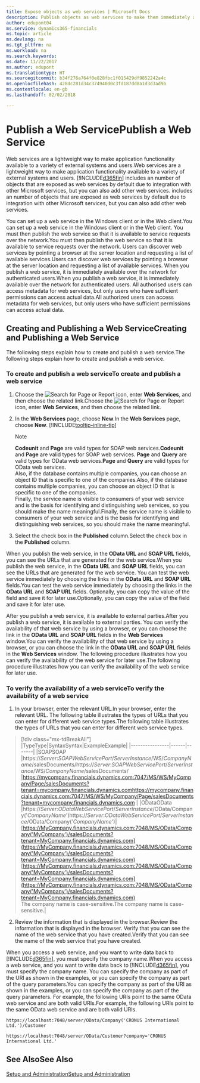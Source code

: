```yaml
---
title: Expose objects as web services | Microsoft Docs
description: Publish objects as web services to make them immediately available on the network.
author: edupont04
ms.service: dynamics365-financials
ms.topic: article
ms.devlang: na
ms.tgt_pltfrm: na
ms.workload: na
ms.search.keywords: 
ms.date: 11/22/2017
ms.author: edupont
ms.translationtype: HT
ms.sourcegitcommit: b34f276a764f0e828fbc1f015429df9852242a4c
ms.openlocfilehash: 428dc281d34c374940d0c3fd187dd8a1d3d3ad9b
ms.contentlocale: en-gb
ms.lasthandoff: 02/02/2018

---
```

# <a name="publish-a-web-service"></a><span data-ttu-id="771e1-103">Publish a Web Service</span><span class="sxs-lookup"><span data-stu-id="771e1-103">Publish a Web Service</span></span>
<span data-ttu-id="771e1-104">Web services are a lightweight way to make application functionality available to a variety of external systems and users.</span><span class="sxs-lookup"><span data-stu-id="771e1-104">Web services are a lightweight way to make application functionality available to a variety of external systems and users.</span></span> [!INCLUDE[d365fin](includes/d365fin_md.md)]<span data-ttu-id="771e1-105"> includes an number of objects that are exposed as web services by default due to integration with other Microsoft services, but you can also add other web services.</span><span class="sxs-lookup"><span data-stu-id="771e1-105"> includes an number of objects that are exposed as web services by default due to integration with other Microsoft services, but you can also add other web services.</span></span>  

<span data-ttu-id="771e1-106">You can set up a web service in the Windows client or in the Web client.</span><span class="sxs-lookup"><span data-stu-id="771e1-106">You can set up a web service in the Windows client or in the Web client.</span></span> <span data-ttu-id="771e1-107">You must then publish the web service so that it is available to service requests over the network.</span><span class="sxs-lookup"><span data-stu-id="771e1-107">You must then publish the web service so that it is available to service requests over the network.</span></span> <span data-ttu-id="771e1-108">Users can discover web services by pointing a browser at the server location and requesting a list of available services.</span><span class="sxs-lookup"><span data-stu-id="771e1-108">Users can discover web services by pointing a browser at the server location and requesting a list of available services.</span></span> <span data-ttu-id="771e1-109">When you publish a web service, it is immediately available over the network for authenticated users.</span><span class="sxs-lookup"><span data-stu-id="771e1-109">When you publish a web service, it is immediately available over the network for authenticated users.</span></span> <span data-ttu-id="771e1-110">All authorised users can access metadata for web services, but only users who have sufficient permissions can access actual data.</span><span class="sxs-lookup"><span data-stu-id="771e1-110">All authorized users can access metadata for web services, but only users who have sufficient permissions can access actual data.</span></span>

## <a name="creating-and-publishing-a-web-service"></a><span data-ttu-id="771e1-111">Creating and Publishing a Web Service</span><span class="sxs-lookup"><span data-stu-id="771e1-111">Creating and Publishing a Web Service</span></span>  
<span data-ttu-id="771e1-112">The following steps explain how to create and publish a web service.</span><span class="sxs-lookup"><span data-stu-id="771e1-112">The following steps explain how to create and publish a web service.</span></span>  

### <a name="to-create-and-publish-a-web-service"></a><span data-ttu-id="771e1-113">To create and publish a web service</span><span class="sxs-lookup"><span data-stu-id="771e1-113">To create and publish a web service</span></span>  

1.  <span data-ttu-id="771e1-114">Choose the ![Search for Page or Report](media/ui-search/search_small.png "Search for Page or Report icon") icon, enter **Web Services**, and then choose the related link.</span><span class="sxs-lookup"><span data-stu-id="771e1-114">Choose the ![Search for Page or Report](media/ui-search/search_small.png "Search for Page or Report icon") icon, enter **Web Services**, and then choose the related link.</span></span>  
2.  <span data-ttu-id="771e1-115">In the **Web Services** page, choose **New**.</span><span class="sxs-lookup"><span data-stu-id="771e1-115">In the **Web Services** page, choose **New**.</span></span> [!INCLUDE[tooltip-inline-tip](includes/tooltip-inline-tip_md.md)]  

    > [!NOTE]  
    >  <span data-ttu-id="771e1-116">**Codeunit** and **Page** are valid types for SOAP web services.</span><span class="sxs-lookup"><span data-stu-id="771e1-116">**Codeunit** and **Page** are valid types for SOAP web services.</span></span> <span data-ttu-id="771e1-117">**Page** and **Query** are valid types for OData web services.</span><span class="sxs-lookup"><span data-stu-id="771e1-117">**Page** and **Query** are valid types for OData web services.</span></span>  
    <span data-ttu-id="771e1-118">Also, if the database contains multiple companies, you can choose an object ID that is specific to one of the companies.</span><span class="sxs-lookup"><span data-stu-id="771e1-118">Also, if the database contains multiple companies, you can choose an object ID that is specific to one of the companies.</span></span>  
    <span data-ttu-id="771e1-119">Finally, the service name is visible to consumers of your web service and is the basis for identifying and distinguishing web services, so you should make the name meaningful.</span><span class="sxs-lookup"><span data-stu-id="771e1-119">Finally, the service name is visible to consumers of your web service and is the basis for identifying and distinguishing web services, so you should make the name meaningful.</span></span>

3.  <span data-ttu-id="771e1-120">Select the check box in the **Published** column.</span><span class="sxs-lookup"><span data-stu-id="771e1-120">Select the check box in the **Published** column.</span></span>  

<span data-ttu-id="771e1-121">When you publish the web service, in the **OData URL** and **SOAP URL** fields, you can see the URLs that are generated for the web service.</span><span class="sxs-lookup"><span data-stu-id="771e1-121">When you publish the web service, in the **OData URL** and **SOAP URL** fields, you can see the URLs that are generated for the web service.</span></span> <span data-ttu-id="771e1-122">You can test the web service immediately by choosing the links in the **OData URL** and **SOAP URL** fields.</span><span class="sxs-lookup"><span data-stu-id="771e1-122">You can test the web service immediately by choosing the links in the **OData URL** and **SOAP URL** fields.</span></span> <span data-ttu-id="771e1-123">Optionally, you can copy the value of the field and save it for later use.</span><span class="sxs-lookup"><span data-stu-id="771e1-123">Optionally, you can copy the value of the field and save it for later use.</span></span>  

<span data-ttu-id="771e1-124">After you publish a web service, it is available to external parties.</span><span class="sxs-lookup"><span data-stu-id="771e1-124">After you publish a web service, it is available to external parties.</span></span> <span data-ttu-id="771e1-125">You can verify the availability of that web service by using a browser, or you can choose the link in the **OData URL** and **SOAP URL** fields in the **Web Services** window.</span><span class="sxs-lookup"><span data-stu-id="771e1-125">You can verify the availability of that web service by using a browser, or you can choose the link in the **OData URL** and **SOAP URL** fields in the **Web Services** window.</span></span> <span data-ttu-id="771e1-126">The following procedure illustrates how you can verify the availability of the web service for later use.</span><span class="sxs-lookup"><span data-stu-id="771e1-126">The following procedure illustrates how you can verify the availability of the web service for later use.</span></span>  

### <a name="to-verify-the-availability-of-a-web-service"></a><span data-ttu-id="771e1-127">To verify the availability of a web service</span><span class="sxs-lookup"><span data-stu-id="771e1-127">To verify the availability of a web service</span></span>  

1.  <span data-ttu-id="771e1-128">In your browser, enter the relevant URL.</span><span class="sxs-lookup"><span data-stu-id="771e1-128">In your browser, enter the relevant URL.</span></span> <span data-ttu-id="771e1-129">The following table illustrates the types of URLs that you can enter for different web service types.</span><span class="sxs-lookup"><span data-stu-id="771e1-129">The following table illustrates the types of URLs that you can enter for different web service types.</span></span>  
> [!div class="mx-tdBreakAll"]
> |<span data-ttu-id="771e1-130">Type</span><span class="sxs-lookup"><span data-stu-id="771e1-130">Type</span></span>|<span data-ttu-id="771e1-131">Syntax</span><span class="sxs-lookup"><span data-stu-id="771e1-131">Syntax</span></span>|<span data-ttu-id="771e1-132">Example</span><span class="sxs-lookup"><span data-stu-id="771e1-132">Example</span></span>|
> |----------------|------|-------|
> |<span data-ttu-id="771e1-133">SOAP</span><span class="sxs-lookup"><span data-stu-id="771e1-133">SOAP</span></span> |<span data-ttu-id="771e1-134">https://*Server*:*SOAPWebServicePort*/*ServerInstance*/WS/*CompanyName*/salesDocuments/</span><span class="sxs-lookup"><span data-stu-id="771e1-134">https://*Server*:*SOAPWebServicePort*/*ServerInstance*/WS/*CompanyName*/salesDocuments/</span></span> |<span data-ttu-id="771e1-135">https://mycompany.financials.dynamics.com:7047/MS/WS/MyCompany/Page/salesDocuments?tenant=mycompany.financials.dynamics.com</span><span class="sxs-lookup"><span data-stu-id="771e1-135">https://mycompany.financials.dynamics.com:7047/MS/WS/MyCompany/Page/salesDocuments?tenant=mycompany.financials.dynamics.com</span></span> |
> |<span data-ttu-id="771e1-136">OData</span><span class="sxs-lookup"><span data-stu-id="771e1-136">OData</span></span> |<span data-ttu-id="771e1-137">https://*Server*:*ODataWebServicePort*/*ServerInstance*/OData/Company('*CompanyName*')</span><span class="sxs-lookup"><span data-stu-id="771e1-137">https://*Server*:*ODataWebServicePort*/*ServerInstance*/OData/Company('*CompanyName*')</span></span>|<span data-ttu-id="771e1-138">[https://MyCompany.financials.dynamics.com:7048/MS/OData/Company('MyCompany')/salesDocuments?tenant=MyCompany.financials.dynamics.com](https://MyCompany.financials.dynamics.com:7048/MS/OData/Company('MyCompany')/salesDocuments?tenant=MyCompany.financials.dynamics.com)</span><span class="sxs-lookup"><span data-stu-id="771e1-138">[https://MyCompany.financials.dynamics.com:7048/MS/OData/Company('MyCompany')/salesDocuments?tenant=MyCompany.financials.dynamics.com](https://MyCompany.financials.dynamics.com:7048/MS/OData/Company('MyCompany')/salesDocuments?tenant=MyCompany.financials.dynamics.com)</span></span> <br />    <span data-ttu-id="771e1-139">The company name is case-sensitive.</span><span class="sxs-lookup"><span data-stu-id="771e1-139">The company name is case-sensitive.</span></span>|

2.  <span data-ttu-id="771e1-140">Review the information that is displayed in the browser.</span><span class="sxs-lookup"><span data-stu-id="771e1-140">Review the information that is displayed in the browser.</span></span> <span data-ttu-id="771e1-141">Verify that you can see the name of the web service that you have created.</span><span class="sxs-lookup"><span data-stu-id="771e1-141">Verify that you can see the name of the web service that you have created.</span></span>  

<span data-ttu-id="771e1-142">When you access a web service, and you want to write data back to [!INCLUDE[d365fin](includes/d365fin_md.md)], you must specify the company name.</span><span class="sxs-lookup"><span data-stu-id="771e1-142">When you access a web service, and you want to write data back to [!INCLUDE[d365fin](includes/d365fin_md.md)], you must specify the company name.</span></span> <span data-ttu-id="771e1-143">You can specify the company as part of the URI as shown in the examples, or you can specify the company as part of the query parameters.</span><span class="sxs-lookup"><span data-stu-id="771e1-143">You can specify the company as part of the URI as shown in the examples, or you can specify the company as part of the query parameters.</span></span> <span data-ttu-id="771e1-144">For example, the following URIs point to the same OData web service and are both valid URIs.</span><span class="sxs-lookup"><span data-stu-id="771e1-144">For example, the following URIs point to the same OData web service and are both valid URIs.</span></span>  

```  
https://localhost:7048/server/OData/Company('CRONUS International Ltd.')/Customer  
```  

```  
https://localhost:7048/server/OData/Customer?company='CRONUS International Ltd.'  
```  

## <a name="see-also"></a><span data-ttu-id="771e1-145">See Also</span><span class="sxs-lookup"><span data-stu-id="771e1-145">See Also</span></span>  
[<span data-ttu-id="771e1-146">Setup and Administration</span><span class="sxs-lookup"><span data-stu-id="771e1-146">Setup and Administration</span></span>](admin-setup-and-administration.md)  

